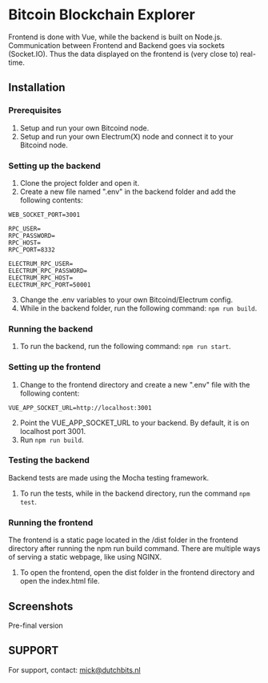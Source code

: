 # Bitcoin Blockchain Explorer
Frontend is done with Vue, while the backend is built on Node.js. Communication between Frontend and Backend goes via sockets (Socket.IO). Thus the data displayed on the frontend is (very close to) real-time.

## Installation

### Prerequisites
1. Setup and run your own Bitcoind node.
2. Setup and run your own Electrum(X) node and connect it to your Bitcoind node.

### Setting up the backend
1. Clone the project folder and open it.
2. Create a new file named ".env" in the backend folder and add the following contents:
```dotenv
WEB_SOCKET_PORT=3001

RPC_USER=
RPC_PASSWORD=
RPC_HOST=
RPC_PORT=8332

ELECTRUM_RPC_USER=
ELECTRUM_RPC_PASSWORD=
ELECTRUM_RPC_HOST=
ELECTRUM_RPC_PORT=50001
```
3. Change the .env variables to your own Bitcoind/Electrum config.
4. While in the backend folder, run the following command: ```npm run build```.

### Running the backend
1. To run the backend, run the following command: ```npm run start```.

### Setting up the frontend
1. Change to the frontend directory and create a new ".env" file with the following content:
```dotenv
VUE_APP_SOCKET_URL=http://localhost:3001
```
2. Point the VUE_APP_SOCKET_URL to your backend. By default, it is on localhost port 3001.
3. Run ```npm run build```.

### Testing the backend
Backend tests are made using the Mocha testing framework.
1. To run the tests, while in the backend directory, run the command ```npm test```.

### Running the frontend
The frontend is a static page located in the /dist folder in the frontend directory after running the npm run build command. There are multiple ways of serving a static webpage, like using NGINX.

1. To open the frontend, open the dist folder in the frontend directory and open the index.html file.

## Screenshots

Pre-final version


## SUPPORT
For support, contact: mick@dutchbits.nl


